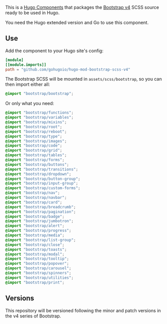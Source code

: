 This is a [Hugo Components](https://gohugo.io/hugo-modules/) that packages the [Bootstrap v4](https://getbootstrap.com/docs/4.4/getting-started/introduction/) SCSS source ready to be used in Hugo.

You need the Hugo extended version and Go to use this component.

## Use

Add the component to your Hugo site's config:

```toml
[module]
[[module.imports]]
path = "github.com/gohugoio/hugo-mod-bootstrap-scss-v4"
```

The Bootstrap SCSS will be mounted in `assets/scss/bootstrap`, so you can then import either all:

```scss
@import "bootstrap/bootstrap";
```

Or only what you need:


```scss
@import "bootstrap/functions";
@import "bootstrap/variables";
@import "bootstrap/mixins";
@import "bootstrap/root";
@import "bootstrap/reboot";
@import "bootstrap/type";
@import "bootstrap/images";
@import "bootstrap/code";
@import "bootstrap/grid";
@import "bootstrap/tables";
@import "bootstrap/forms";
@import "bootstrap/buttons";
@import "bootstrap/transitions";
@import "bootstrap/dropdown";
@import "bootstrap/button-group";
@import "bootstrap/input-group";
@import "bootstrap/custom-forms";
@import "bootstrap/nav";
@import "bootstrap/navbar";
@import "bootstrap/card";
@import "bootstrap/breadcrumb";
@import "bootstrap/pagination";
@import "bootstrap/badge";
@import "bootstrap/jumbotron";
@import "bootstrap/alert";
@import "bootstrap/progress";
@import "bootstrap/media";
@import "bootstrap/list-group";
@import "bootstrap/close";
@import "bootstrap/toasts";
@import "bootstrap/modal";
@import "bootstrap/tooltip";
@import "bootstrap/popover";
@import "bootstrap/carousel";
@import "bootstrap/spinners";
@import "bootstrap/utilities";
@import "bootstrap/print";
```


## Versions

This repository will be versioned following the minor and patch versions in the v4 series of Bootstrap.
